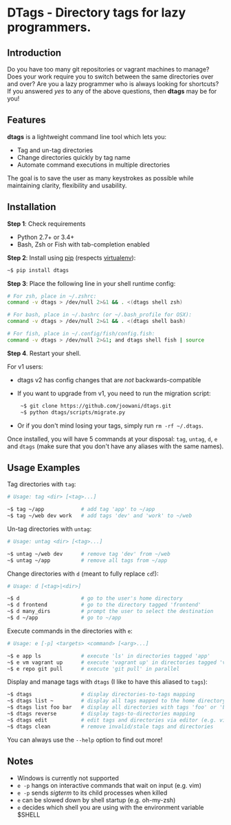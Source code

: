# DTags - Directory tags for lazy programmers. 

## Introduction

Do you have too many git repositories or vagrant machines to manage? Does your 
work require you to switch between the same directories over and over? Are you 
a lazy programmer who is always looking for shortcuts? If you answered *yes* to
any of the above questions, then **dtags** may be for you!

## Features

**dtags** is a lightweight command line tool which lets you:

* Tag and un-tag directories
* Change directories quickly by tag name
* Automate command executions in multiple directories

The goal is to save the user as many keystrokes as possible while 
maintaining clarity, flexibility and usability.

## Installation

**Step 1**: Check requirements

* Python 2.7+ or 3.4+
* Bash, Zsh or Fish with tab-completion enabled

**Step 2**: Install using [pip](https://pip.pypa.io) 
(respects [virtualenv](https://virtualenv.readthedocs.org)):
```bash
~$ pip install dtags
```

**Step 3**: Place the following line in your shell runtime config:
```bash
# For zsh, place in ~/.zshrc:
command -v dtags > /dev/null 2>&1 && . <(dtags shell zsh)

# For bash, place in ~/.bashrc (or ~/.bash_profile for OSX):
command -v dtags > /dev/null 2>&1 && . <(dtags shell bash)

# For fish, place in ~/.config/fish/config.fish:
command -v dtags > /dev/null 2>&1; and dtags shell fish | source
```

**Step 4**. Restart your shell.


For v1 users:
   * dtags v2 has config changes that are *not* backwards-compatible
   * If you want to upgrade from v1, you need to run the migration script:
      
      ```bash
       ~$ git clone https://github.com/joowani/dtags.git
       ~$ python dtags/scripts/migrate.py
       ```
       
   * Or if you don't mind losing your tags, simply run `rm -rf ~/.dtags`.


Once installed, you will have 5 commands at your disposal: `tag`, `untag`, 
`d`, `e` and `dtags` (make sure that you don't have any aliases with the same 
names).

## Usage Examples

Tag directories with `tag`:
```bash
# Usage: tag <dir> [<tag>...]

~$ tag ~/app            # add tag 'app' to ~/app
~$ tag ~/web dev work   # add tags 'dev' and 'work' to ~/web
```

Un-tag directories with `untag`:
```bash
# Usage: untag <dir> [<tag>...]

~$ untag ~/web dev      # remove tag 'dev' from ~/web
~$ untag ~/app          # remove all tags from ~/app 
```

Change directories with `d` (meant to fully replace `cd`!):
```bash
# Usage: d [<tag>|<dir>]

~$ d                    # go to the user's home directory 
~$ d frontend           # go to the directory tagged 'frontend'
~$ d many_dirs          # prompt the user to select the destination         
~$ d ~/app              # go to ~/app
```

Execute commands in the directories with `e`:
```bash
# Usage: e [-p] <targets> <command> [<arg>...]

~$ e app ls             # execute 'ls' in directories tagged 'app'
~$ e vm vagrant up      # execute 'vagrant up' in directories tagged 'vm'
~$ e repo git pull      # execute 'git pull' in parallel
```

Display and manage tags with `dtags` (I like to have this aliased to `tags`):
```bash
~$ dtags				# display directories-to-tags mapping
~$ dtags list ~         # display all tags mapped to the home directory
~$ dtags list foo bar   # display all directories with tags 'foo' or 'bar'
~$ dtags reverse        # display tags-to-directories mapping
~$ dtags edit           # edit tags and directories via editor (e.g. vim)
~$ dtags clean          # remove invalid/stale tags and directories
```

You can always use the `--help` option to find out more!

## Notes

* Windows is currently not supported
* `e -p` hangs on interactive commands that wait on input (e.g. vim)
* `e -p` sends *sigterm* to its child processes when killed
* `e` can be slowed down by shell startup (e.g. oh-my-zsh)
* `e` decides which shell you are using with the environment variable $SHELL
